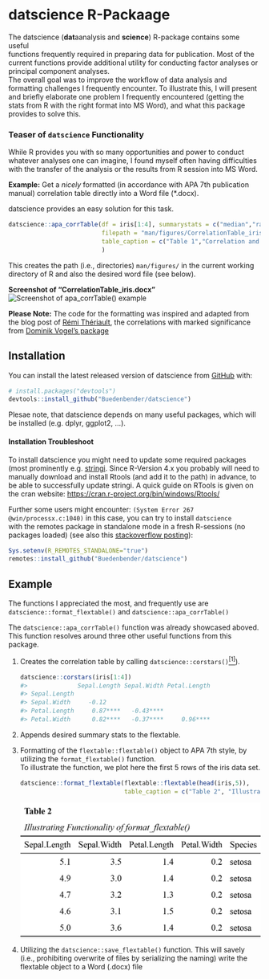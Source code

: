 
<!-- README.md is generated from README.Rmd. Please edit that file -->

# datscience R-Packaage

<!-- badges: start -->
<!-- badges: end -->

The datscience (**dat**aanalysis and **science**) R-package contains
some useful  
functions frequently required in preparing data for publication. Most of
the current functions provide additional utility for conducting factor
analyses or principal component analyses.  
The overall goal was to improve the workflow of data analysis and
formatting challenges I frequently encounter. To illustrate this, I will
present and briefly elaborate one problem I frequently encountered
(getting the stats from R with the right format into MS Word), and what
this package provides to solve this.

### Teaser of `datscience` Functionality

While R provides you with so many opportunities and power to conduct
whatever analyses one can imagine, I found myself often having
difficulties with the transfer of the analysis or the results from R
session into MS Word.

**Example:** Get a *nicely* formatted (in accordance with APA 7th
publication manual) correlation table directly into a Word file
(\*.docx).

datscience provides an easy solution for this task.

``` r
datscience::apa_corrTable(df = iris[1:4], summarystats = c("median","range"),
                          filepath = "man/figures/CorrelationTable_iris.docx",
                          table_caption = c("Table 1","Correlation and Descriptive Statistics")
                          ) 
```

This creates the path (i.e., directories) `man/figures/` in the current
working directory of R and also the desired word file (see below).

**Screenshot of “CorrelationTable\_iris.docx”** ![Screenshot of
apa\_corrTable() example](man/figures/README-apa_corrTableExample.png)

**Please Note:** The code for the formatting was inspired and adapted
from the blog post of [Rémi
Thériault](https://remi-theriault.com/blog_table.html), the correlations
with marked significance from [Dominik Vogel’s
package](https://rdrr.io/github/DominikVogel/vogelR/src/R/output.R)

### 

## Installation

You can install the latest released version of datscience from
[GitHub](https://github.com/Buedenbender/datscience#readme) with:

``` r
# install.packages("devtools")
devtools::install_github("Buedenbender/datscience")
```

Plesae note, that datscience depends on many useful packages, which will
be installed (e.g. dplyr, ggplot2, …).

#### Installation Troubleshoot

To install datscience you might need to update some required packages
(most prominently e.g.
[stringi](https://cran.r-project.org/web/packages/stringi/index.html).
Since R-Version 4.x you probably will need to manually download and
install Rtools (and add it to the path) in advance, to be able to
successfully update stringi. A quick guide on RTools is given on the
cran website: <https://cran.r-project.org/bin/windows/Rtools/>

Further some users might encounter:
`(System Error 267 @win/processx.c:1040)` in this case, you can try to
install `datscience`  
with the remotes package in standalone mode in a fresh R-sessions (no
packages loaded) (see also this [stackoverflow
posting](https://stackoverflow.com/q/68400661/7318488)):

``` r
Sys.setenv(R_REMOTES_STANDALONE="true")
remotes::install_github("Buedenbender/datscience")
```

## Example

The functions I appreciated the most, and frequently use are
`datscience::format_flextable()` and `datscience::apa_corrTable()`

The `datscience::apa_corrTable()` function was already showcased aboved.
This function resolves around three other useful functions from this
package.

1.  Creates the correlation table by calling
    `datscience::corstars()`[<sup>\[1\]</sup>](https://rdrr.io/github/DominikVogel/vogelR/src/R/output.R)).

    ``` r
    datscience::corstars(iris[1:4])
    #>              Sepal.Length Sepal.Width Petal.Length
    #> Sepal.Length                                      
    #> Sepal.Width     -0.12                             
    #> Petal.Length     0.87****   -0.43****             
    #> Petal.Width      0.82****   -0.37****     0.96****
    ```

2.  Appends desired summary stats to the flextable.

3.  Formatting of the `flextable::flextable()` object to APA 7th style,
    by utilizing the `format_flextable()` function.  
    To illustrate the function, we plot here the first 5 rows of the
    iris data set.

    ``` r
    datscience::format_flextable(flextable::flextable(head(iris,5)), 
                                 table_caption = c("Table 2", "Illustrating Functionality of format_flextable()"))
    ```

    ![imagefailedtoload](man/figures/README-unnamed-chunk-4-1.png)

4.  Utilizing the `datscience::save_flextable()` function. This will
    savely (i.e., prohibiting overwrite of files by serializing the
    naming) write the flextable object to a Word (.docx) file

<!-- #TODO: INCLUDE Reference to Vignettes OR Include Factor Analysis -->
<!-- complete Example -->
